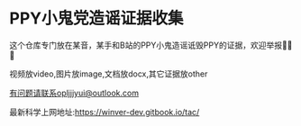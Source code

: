 # PPY小鬼党造谣证据收集

这个仓库专门放在某音，某手和B站的PPY小鬼造谣诋毁PPY的证据，欢迎举报🙂🙂🙂

视频放video,图片放image,文档放docx,其它证据放other

有问题请联系opljjjyui@outlook.com

最新科学上网地址:https://winver-dev.gitbook.io/tac/

